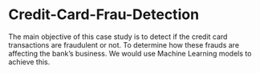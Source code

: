 # Credit-Card-Frau-Detection

The main objective of this case study is to detect if the credit card transactions are fraudulent or not.
To determine how these frauds are affecting the bank’s business.
We would use Machine Learning models to achieve this.
